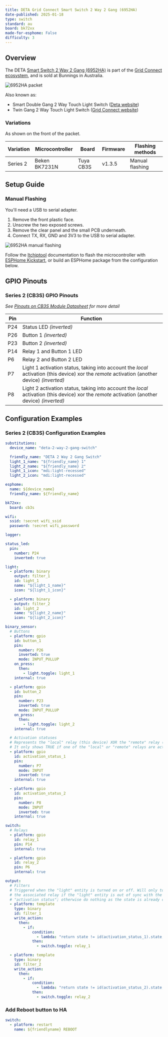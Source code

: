 ```yaml
---
title: DETA Grid Connect Smart Switch 2 Way 2 Gang (6952HA)
date-published: 2025-01-18
type: switch
standard: au
board: bk72xx
made-for-esphome: False
difficulty: 3
---
```


## Overview

The DETA [Smart Switch 2 Way 2 Gang (6952HA)](https://www.bunnings.com.au/deta-switch-smart-grid-2-way-2-gang_p0346911)
is part of the [Grid Connect ecosystem](https://grid-connect.com.au/), and is sold at Bunnings in Australia.

![6952HA packet](./6952HA-packet.jpg "DETA 6952HA packet, with 'Series 2' highlighted.")

Also known as:

- Smart Double Gang 2 Way Touch Light Switch
  ([Deta website](https://detaelectrical.com.au/product/deta-grid-connect-smart-double-gang-2-way-touch-light-switch/))
- Twin Gang 2 Way Touch Light Switch ([Grid Connect website](https://grid-connect.com.au/download/6952ha/))

### Variations

As shown on the front of the packet.

| Variation | Microcontroller | Board     | Firmware | Flashing methods |
| --------- | --------------- | --------- | -------- | ---------------- |
| Series 2  | Beken BK7231N   | Tuya CB3S | v1.3.5   | Manual flashing  |

## Setup Guide

### Manual Flashing

You'll need a USB to serial adapter.

1. Remove the front plastic face.
2. Unscrew the two exposed screws.
3. Remove the clear panel and the small PCB underneath.
4. Connect TX, RX, GND and 3V3 to the USB to serial adapter.

![6952HA manual flashing](./6952HA-manual-flashing.jpg "DETA 6952HA board connected to a USB to serial adapter.")

Follow the [ltchiptool](https://github.com/libretiny-eu/ltchiptool) documentation to flash the microcontroller with
[ESPHome Kickstart](https://github.com/libretiny-eu/esphome-kickstart/releases), or build an ESPHome package from the
configuration below.

## GPIO Pinouts

### Series 2 (CB3S) GPIO Pinouts

_See
[Pinouts on CB3S Module Datasheet](https://developer.tuya.com/en/docs/iot/cb3s?id=Kai94mec0s076#title-5-Pin%20definition) for more detail_

| Pin | Function                                                                                                                                      |
| --- | --------------------------------------------------------------------------------------------------------------------------------------------- |
| P24 | Status LED _(inverted)_                                                                                                                       |
| P26 | Button 1 _(inverted)_                                                                                                                         |
| P23 | Button 2 _(inverted)_                                                                                                                         |
| P14 | Relay 1 and Button 1 LED                                                                                                                      |
| P6  | Relay 2 and Button 2 LED                                                                                                                      |
| P7  | Light 1 activation status, taking into account the _local_ activation (this device) xor the _remote_ activation (another device) _(inverted)_ |
| P8  | Light 2 activation status, taking into account the _local_ activation (this device) xor the _remote_ activation (another device) _(inverted)_ |

## Configuration Examples

### Series 2 (CB3S) Configuration Examples

```yaml
substitutions:
  device_name: "deta-2-way-2-gang-switch"

  friendly_name: "DETA 2 Way 2 Gang Switch"
  light_1_name: "${friendly_name} 1"
  light_2_name: "${friendly_name} 2"
  light_1_icon: "mdi:light-recessed"
  light_2_icon: "mdi:light-recessed"

esphome:
  name: ${device_name}
  friendly_name: ${friendly_name}

bk72xx:
  board: cb3s

wifi:
  ssid: !secret wifi_ssid
  password: !secret wifi_password

logger:

status_led:
  pin:
    number: P24
    inverted: true

light:
  - platform: binary
    output: filter_1
    id: light_1
    name: "${light_1_name}"
    icon: "${light_1_icon}"

  - platform: binary
    output: filter_2
    id: light_2
    name: "${light_2_name}"
    icon: "${light_2_icon}"

binary_sensor:
  # Buttons
  - platform: gpio
    id: button_1
    pin:
      number: P26
      inverted: true
      mode: INPUT_PULLUP
    on_press:
      then:
        - light.toggle: light_1
    internal: true

  - platform: gpio
    id: button_2
    pin:
      number: P23
      inverted: true
      mode: INPUT_PULLUP
    on_press:
      then:
        - light.toggle: light_2
    internal: true

  # Activation statuses
  # Represents the "local" relay (this device) XOR the "remote" relay (another device).
  # It only shows TRUE if one of the "local" or "remote" relays are active, but not both.
  - platform: gpio
    id: activation_status_1
    pin:
      number: P7
      mode: INPUT
      inverted: true
    internal: true

  - platform: gpio
    id: activation_status_2
    pin:
      number: P8
      mode: INPUT
      inverted: true
    internal: true

switch:
  # Relays
  - platform: gpio
    id: relay_1
    pin: P14
    internal: true

  - platform: gpio
    id: relay_2
    pin: P6
    internal: true

output:
  # Filters
  # Triggered when the "light" entity is turned on or off. Will only toggle
  # the associated relay if the "light" entity is out of sync with the
  # "activation status"; otherwise do nothing as the state is already correct.Z
  - platform: template
    type: binary
    id: filter_1
    write_action:
      then:
        - if:
            condition:
              - lambda: "return state != id(activation_status_1).state;"
            then:
              - switch.toggle: relay_1

  - platform: template
    type: binary
    id: filter_2
    write_action:
      then:
        - if:
            condition:
              - lambda: "return state != id(activation_status_2).state;"
            then:
              - switch.toggle: relay_2
```

### Add Reboot button to HA

```yaml
switch:
  - platform: restart
    name: ${friendlyname} REBOOT
```
